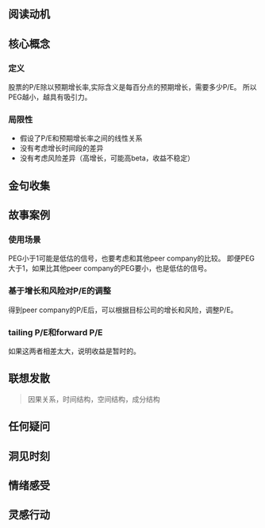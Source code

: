 ## 阅读动机

## 核心概念
### 定义
股票的P/E除以预期增长率,实际含义是每百分点的预期增长，需要多少P/E。
所以PEG越小，越具有吸引力。

### 局限性
- 假设了P/E和预期增长率之间的线性关系
- 没有考虑增长时间段的差异
- 没有考虑风险差异（高增长，可能高beta，收益不稳定）

## 金句收集

## 故事案例

### 使用场景

PEG小于1可能是低估的信号，也要考虑和其他peer company的比较。
即便PEG大于1，如果比其他peer company的PEG要小，也是低估的信号。

### 基于增长和风险对P/E的调整
得到peer company的P/E后，可以根据目标公司的增长和风险，调整P/E。

### tailing P/E和forward P/E
如果这两者相差太大，说明收益是暂时的。

## 联想发散
> 因果关系，时间结构，空间结构，成分结构
## 任何疑问

## 洞见时刻

## 情绪感受

## 灵感行动